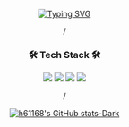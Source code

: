 <div align="center">

  <a href="https://git.io/typing-svg"><img src="https://readme-typing-svg.demolab.com?font=Song+Myung&size=25&pause=1000&color=7BC0F7&center=true&vCenter=true&width=435&lines=Hello%2C+World!" alt="Typing SVG" /></a>

  /

  <h3>🛠️ Tech Stack 🛠️</h3>

  <img src="https://img.shields.io/badge/C%2B%2B-00599C?style=flat&logo=cplusplus&logoColor=FFFFFF"/> <img src="https://img.shields.io/badge/Unreal%20Engine-0E1128?style=flat&logo=unrealengine&logoColor=FFFFFF"/> <img src="https://img.shields.io/badge/MySQL-4479A1?style=flat&logo=mysql&logoColor=FFFFFF"/> <img src="https://img.shields.io/badge/Linux-FCC624?style=flat&logo=linux&logoColor=333333"/>

  /

  [![h61168's GitHub stats-Dark](https://github-readme-stats.vercel.app/api?username=h61168&show_icons=true&theme=dark#gh-dark-mode-only)](https://github.com/anuraghazra/github-readme-stats#gh-dark-mode-only)
  
</div>
